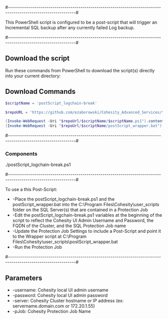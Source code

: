 #---------------------------------------------------------------------------------------------------------------#

This PowerShell script is configured to be a post-script that will trigger an Incremental SQL backup after any currently failed Log backup.

#---------------------------------------------------------------------------------------------------------------#

## Download the script

Run these commands from PowerShell to download the script(s) directly into your current directory:

## Download Commands
```powershell
$scriptName = 'postScript_logchain-break'

$repoURL = 'https://github.com/ezaborowski/Cohesity_Advanced_Services/tree/main/Update_Protection_Job'

(Invoke-WebRequest -Uri "$repoUrl/$scriptName/$scriptName.ps1").content | Out-File "$scriptName.ps1"; (Get-Content "$scriptName.ps1") | Set-Content "$scriptName.ps1"
(Invoke-WebRequest -Uri "$repoUrl/$scriptName/postScript_wrapper.bat").content | Out-File cohesity-api.ps1; (Get-Content postScript_wrapper.bat) | Set-Content postScript_wrapper.bat
```
#---------------------------------------------------------------------------------------------------------------#

### Components
./postScript_logchain-break.ps1

#---------------------------------------------------------------------------------------------------------------#

To use a this Post-Script:
* -Place the postScript_logchain-break.ps1 and the postScript_wrapper.bat into the C:\Program Files\Cohesity\user_scripts folder on the SQL Server(s) that are contained in a Protection Job
* -Edit the postScript_logchain-break.ps1 variables at the beginning of the script to reflect the Cohesity UI Admin Username and Password, the FQDN of the Cluster, and the SQL Protection Job name
* -Update the Protection Job Settings to include a Post-Script and point it to the Wrapper script at C:\Program Files\Cohesity\user_scripts\postScript_wrapper.bat
* -Run the Protection Job

#---------------------------------------------------------------------------------------------------------------#

## Parameters
* -username: Cohesity local UI admin username
* -password: Cohesity local UI admin password
* -server: Cohesity Cluster hostname or IP address (ex: servername.domain.com or 172.20.1.55)
* -pJob: Cohesity Protection Job Name
